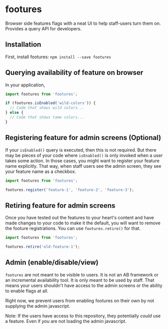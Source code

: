 # footures
Browser side features flags with a neat UI to help staff-users turn them on. Provides a query API for developers.

## Installation

First, install footures: `npm install --save footures`
## Querying availability of feature on browser

In your application,

```javascript
import footures from 'footures';

if (footures.isEnabled('wild-colors')) {
  // Code that shows wild colors...
} else {
  // Code that shows tame colors...
}
```

## Registering feature for admin screens (Optional)

If your `isEnabled()` query is executed, then this is not required. But there
may be pieces of your code where `isEnabled()` is only invoked when a user takes some action. In those cases, you might want to register your feature name explicitly. That way, when staff users see the admin screen, they see your feature name as a checkbox.

```javascript
import footures from 'footures';

footures.register('feature-1', 'feature-2', 'feature-3');
```

## Retiring feature for admin screens

Once you have tested out the features to your heart's content and have made
changes to your code to make it the default, you will want to remove the footure
registrations. You can use `footures.retire()` for that.

```javascript
import footures from 'footures';

footures.retire('old-feature-1');
```

## Admin (enable/disable/view)

`footures` are not meant to be visible to users. It is not an AB framework or an incremental availability tool. It is only meant to be used by staff. That means your users shouldn't have access to the admin screens or the ability to enable flags at all.

Right now, we prevent users from enabling footures on their own by not supplying the admin javascript. 

Note: If the users have access to this repository, they potentially *could* use a feature. Even if *you* are not loading the admin javascript.